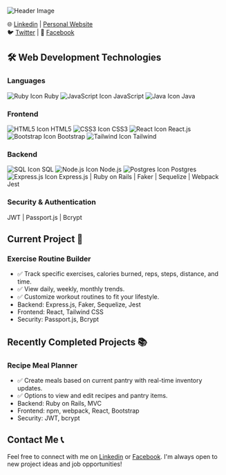 ![Header Image](https://miro.medium.com/max/1400/0*-u0b7K0Q6zfBcQqT.gif)

🌐 [Linkedin](https://linkedin.com/in/trung-dinh-9513543) | [Personal Website](https://trunghdinh.com)  
🐦 [Twitter](https://twitter.com/DinhDevoloper) | 👥 [Facebook](https://www.facebook.com/trung.dinh.560/)

## 🛠 Web Development Technologies

### Languages

![Ruby Icon](https://img.icons8.com/color/48/000000/ruby-programming-language.png) Ruby ![JavaScript Icon](https://img.icons8.com/color/48/000000/javascript--v1.png) JavaScript ![Java Icon](https://img.icons8.com/color/48/000000/java-coffee-cup-logo--v1.png) Java

### Frontend

![HTML5 Icon](https://img.icons8.com/color/48/000000/html-5--v1.png) HTML5 ![CSS3 Icon](https://img.icons8.com/color/48/000000/css3.png) CSS3 ![React Icon](https://img.icons8.com/color/48/000000/react-native.png) React.js ![Bootstrap Icon](https://img.icons8.com/color/48/000000/bootstrap.png) Bootstrap ![Tailwind Icon](https://img.icons8.com/color/48/000000/tailwind-css.png) Tailwind

### Backend

![SQL Icon](https://img.icons8.com/color/48/000000/sql.png) SQL ![Node.js Icon](https://img.icons8.com/color/48/000000/nodejs.png) Node.js ![Postgres Icon](https://img.icons8.com/color/48/000000/postgreesql.png) Postgres ![Express.js Icon](https://img.icons8.com/color/48/000000/express.png) Express.js | Ruby on Rails | Faker | Sequelize | Webpack Jest

### Security & Authentication

JWT | Passport.js | Bcrypt

## Current Project 🚀

### Exercise Routine Builder

- ✅ Track specific exercises, calories burned, reps, steps, distance, and time.
- ✅ View daily, weekly, monthly trends.
- ✅ Customize workout routines to fit your lifestyle.
- Backend: Express.js, Faker, Sequelize, Jest
- Frontend: React, Tailwind CSS
- Security: Passport.js, Bcrypt

## Recently Completed Projects 📚

### Recipe Meal Planner

- ✅ Create meals based on current pantry with real-time inventory updates.
- ✅ Options to view and edit recipes and pantry items.
- Backend: Ruby on Rails, MVC
- Frontend: npm, webpack, React, Bootstrap
- Security: JWT, bcrypt

## Contact Me 📞

Feel free to connect with me on [Linkedin](https://linkedin.com/in/trung-dinh-9513543) or [Facebook](https://www.facebook.com/trung.dinh.560/). I'm always open to new project ideas and job opportunities!
